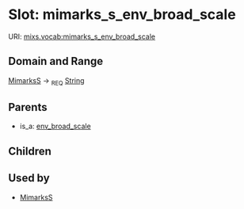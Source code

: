 
# Slot: mimarks_s_env_broad_scale




URI: [mixs.vocab:mimarks_s_env_broad_scale](https://w3id.org/mixs/vocab/mimarks_s_env_broad_scale)


## Domain and Range

[MimarksS](MimarksS.md) ->  <sub>REQ</sub> [String](types/String.md)

## Parents

 *  is_a: [env_broad_scale](env_broad_scale.md)

## Children


## Used by

 * [MimarksS](MimarksS.md)
